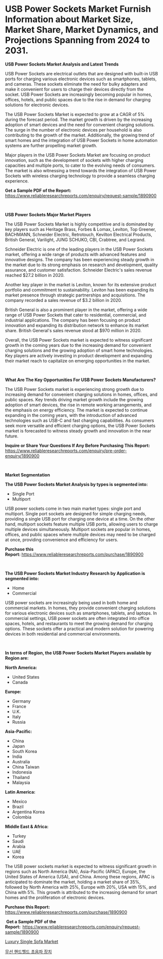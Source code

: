 <p><h1>USB Power Sockets Market Furnish Information about Market Size, Market Share, Market Dynamics, and Projections Spanning from 2024 to 2031.</h1></p><p><strong>USB Power Sockets Market Analysis and Latest Trends</strong></p>
<p><p>USB Power Sockets are electrical outlets that are designed with built-in USB ports for charging various electronic devices such as smartphones, tablets, and cameras. These sockets eliminate the need for bulky adapters and make it convenient for users to charge their devices directly from the socket. USB Power Sockets are increasingly becoming popular in homes, offices, hotels, and public spaces due to the rise in demand for charging solutions for electronic devices.</p><p>The USB Power Sockets Market is expected to grow at a CAGR of 5% during the forecast period. The market growth is driven by the increasing adoption of smart devices and the need for convenient charging solutions. The surge in the number of electronic devices per household is also contributing to the growth of the market. Additionally, the growing trend of smart homes and the integration of USB Power Sockets in home automation systems are further propelling market growth.</p><p>Major players in the USB Power Sockets Market are focusing on product innovation, such as the development of sockets with higher charging capacities and multiple ports, to cater to the evolving needs of consumers. The market is also witnessing a trend towards the integration of USB Power Sockets with wireless charging technology to provide a seamless charging experience.</p></p>
<p><strong>Get a Sample PDF of the Report:&nbsp;</strong> <a href="https://www.reliableresearchreports.com/enquiry/request-sample/1890900">https://www.reliableresearchreports.com/enquiry/request-sample/1890900</a></p>
<p>&nbsp;</p>
<p><strong>USB Power Sockets Major Market Players</strong></p>
<p><p>The USB Power Sockets Market is highly competitive and is dominated by key players such as Heritage Brass, Forbes & Lomax, Leviton, Top Greener, BACHMANN, Schneider Electric, Retrotouch, Kevilton Electrical Products, British General, Varilight, JUNG SCHUKO, CBI, Crabtree, and Legrand.</p><p>Schneider Electric is one of the leading players in the USB Power Sockets market, offering a wide range of products with advanced features and innovative designs. The company has been experiencing steady growth in the market due to its strong emphasis on research and development, quality assurance, and customer satisfaction. Schneider Electric's sales revenue reached $27.2 billion in 2020.</p><p>Another key player in the market is Leviton, known for its extensive product portfolio and commitment to sustainability. Leviton has been expanding its market presence through strategic partnerships and acquisitions. The company recorded a sales revenue of $3.2 billion in 2020.</p><p>British General is also a prominent player in the market, offering a wide range of USB Power Sockets that cater to residential, commercial, and industrial applications. The company has been focusing on product innovation and expanding its distribution network to enhance its market share. British General's sales revenue stood at $970 million in 2020.</p><p>Overall, the USB Power Sockets market is expected to witness significant growth in the coming years due to the increasing demand for convenient charging solutions and the growing adoption of smart home technologies. Key players are actively investing in product development and expanding their market reach to capitalize on emerging opportunities in the market.</p></p>
<p>&nbsp;</p>
<p><strong>What Are The Key Opportunities For USB Power Sockets Manufacturers?</strong></p>
<p><p>The USB Power Sockets market is experiencing strong growth due to increasing demand for convenient charging solutions in homes, offices, and public spaces. Key trends driving market growth include the growing adoption of smart devices, the rise in remote working arrangements, and the emphasis on energy efficiency. The market is expected to continue expanding in the coming years, with the introduction of advanced technologies such as USB-C and fast charging capabilities. As consumers seek more versatile and efficient charging options, the USB Power Sockets market is forecasted to witness steady growth and innovation in the near future.</p></p>
<p><strong>Inquire or Share Your Questions If Any Before Purchasing This Report:</strong> <a href="https://www.reliableresearchreports.com/enquiry/pre-order-enquiry/1890900">https://www.reliableresearchreports.com/enquiry/pre-order-enquiry/1890900</a></p>
<p>&nbsp;</p>
<p><strong>Market Segmentation</strong></p>
<p><strong>The USB Power Sockets Market Analysis by types is segmented into:</strong></p>
<p><ul><li>Single Port</li><li>Multiport</li></ul></p>
<p><p>USB power sockets come in two main market types: single port and multiport. Single port sockets are designed for simple charging needs, providing a single USB port for charging one device at a time. On the other hand, multiport sockets feature multiple USB ports, allowing users to charge multiple devices simultaneously. Multiport sockets are popular in homes, offices, and public spaces where multiple devices may need to be charged at once, providing convenience and efficiency for users.</p></p>
<p><strong>Purchase this Report:&nbsp;</strong><a href="https://www.reliableresearchreports.com/purchase/1890900">https://www.reliableresearchreports.com/purchase/1890900</a></p>
<p>&nbsp;</p>
<p><strong>The USB Power Sockets Market Industry Research by Application is segmented into:</strong></p>
<p><ul><li>Home</li><li>Commercial</li></ul></p>
<p><p>USB power sockets are increasingly being used in both home and commercial markets. In homes, they provide convenient charging solutions for various electronic devices such as smartphones, tablets, and laptops. In commercial settings, USB power sockets are often integrated into office spaces, hotels, and restaurants to meet the growing demand for charging options. These sockets offer a practical and modern solution for powering devices in both residential and commercial environments.</p></p>
<p>&nbsp;</p>
<p><strong>In terms of Region, the USB Power Sockets Market Players available by Region are:</strong></p>
<p>
    <p> <strong> North America: </strong>
        <ul>
            <li>United States</li>
            <li>Canada</li>
        </ul>
        </p> 
    <p> <strong> Europe: </strong>
        <ul>
            <li>Germany</li>
            <li>France</li>
            <li>U.K.</li>
            <li>Italy</li>
            <li>Russia</li>
        </ul>
        </p> 
    <p> <strong> Asia-Pacific: </strong>
        <ul>
            <li>China</li>
            <li>Japan</li>
            <li>South Korea</li>
            <li>India</li>
            <li>Australia</li>
            <li>China Taiwan</li>
            <li>Indonesia</li>
            <li>Thailand</li>
            <li>Malaysia</li>
        </ul>
        </p> 
    <p> <strong> Latin America: </strong>
        <ul>
            <li>Mexico</li>
            <li>Brazil</li>
            <li>Argentina Korea</li>
            <li>Colombia</li>
        </ul>
        </p> 
    <p> <strong> Middle East & Africa: </strong>
        <ul>
            <li>Turkey</li>
            <li>Saudi</li>
            <li>Arabia</li>
            <li>UAE</li>
            <li>Korea</li>
        </ul>
    </p>
    </p>
<p><p>The USB power sockets market is expected to witness significant growth in regions such as North America (NA), Asia-Pacific (APAC), Europe, the United States of America (USA), and China. Among these regions, APAC is anticipated to dominate the market, holding a market share of 35%, followed by North America with 25%, Europe with 20%, USA with 15%, and China with 5%. This growth is attributed to the increasing demand for smart homes and the proliferation of electronic devices.</p></p>
<p><strong>Purchase this Report: </strong><a href="https://www.reliableresearchreports.com/purchase/1890900">https://www.reliableresearchreports.com/purchase/1890900</a></p>
<p>&nbsp;<strong>Get a Sample PDF of the Report:&nbsp;&nbsp;</strong><a href="https://www.reliableresearchreports.com/enquiry/request-sample/1890900">https://www.reliableresearchreports.com/enquiry/request-sample/1890900</a></p>
<p><strong></strong></p>
<p><p><a href="https://github.com/lbird53714/Market-Research-Report-List-3/blob/main/luxury-single-sofa-market.md">Luxury Single Sofa Market</a></p><p><a href="https://github.com/vdhdwjyp90142/Market-Research-Report-List-1/blob/main/32965825779.md">무선 핸드헬드 초음파 장치</a></p></p>